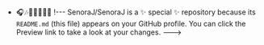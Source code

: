 - 🎧🎶🍕🥛🍩🌮🥪
!---
SenoraJ/SenoraJ is a ✨ special ✨ repository because its `README.md` (this file) appears on your GitHub profile.
You can click the Preview link to take a look at your changes.
--->
